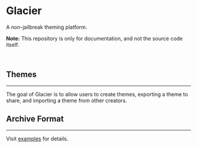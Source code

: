 # Glacier
A non-jailbreak theming platform.

**Note:** This repository is only for documentation, and not the source code itself.

<br>

## Themes
---
The goal of Glacier is to allow users to create themes, exporting a theme to share, and importing a theme from other creators.

## Archive Format
---
Visit [examples](examples/) for details.